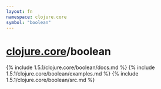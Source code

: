 ```yaml
---
layout: fn
namespace: clojure.core
symbol: "boolean"
---
```


# [clojure.core](../)/boolean

{% include 1.5.1/clojure.core/boolean/docs.md %}
{% include 1.5.1/clojure.core/boolean/examples.md %}
{% include 1.5.1/clojure.core/boolean/src.md %}


